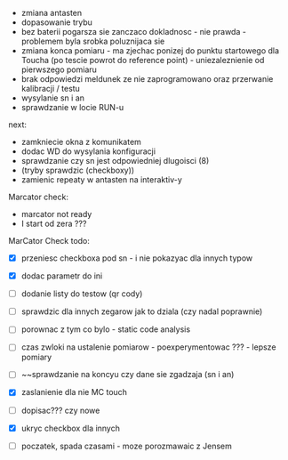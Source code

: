 - zmiana antasten
- dopasowanie trybu 
- bez baterii pogarsza sie zanczaco dokladnosc - nie prawda - problemem byla srobka poluznijaca sie
- zmiana konca pomiaru - ma zjechac ponizej do punktu startowego dla Toucha (po tescie powrot do reference point) - uniezaleznienie od pierwszego pomiaru
- brak odpowiedzi meldunek ze nie zaprogramowano oraz przerwanie kalibracji / testu
- wysylanie sn i an
- sprawdzanie w locie RUN-u

next:
- zamkniecie okna z komunikatem
- dodac WD do wysylania konfiguracji
- sprawdzanie czy sn jest odpowiedniej dlugoisci (8)
- (tryby sprawdzic (checkboxy))
- zamienic repeaty w antasten na interaktiv-y



Marcator check:
- marcator not ready
- I start od zera ???




MarCator Check todo:
- [x] przeniesc checkboxa pod sn - i nie pokazyac dla innych typow
- [x] dodac parametr do ini
- [ ] dodanie listy do testow (qr cody)
- [ ] sprawdzic dla innych zegarow jak to dziala (czy nadal poprawnie)
- [ ] porownac z tym co bylo - static code analysis
- [ ] czas zwloki na ustalenie pomiarow - poexperymentowac ??? - lepsze pomiary
- [ ] ~~sprawdzanie na koncyu czy dane sie zgadzaja (sn i an)
- [x] zaslanienie dla nie MC touch
- [ ] dopisac??? czy nowe
- [x] ukryc checkbox dla innych
- [ ] poczatek, spada czasami - moze porozmawaic z Jensem


